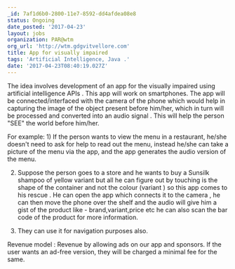 ```yaml
---
_id: 7af1d6b0-2800-11e7-8592-dd4afdea08e8
status: Ongoing
date_posted: '2017-04-23'
layout: jobs
organization: PAR@wtm
org_url: 'http://wtm.gdgvitvellore.com'
title: App for visually impaired
tags: 'Artificial Intelligence, Java .'
date: '2017-04-23T08:40:19.027Z'
---
```

The idea involves development of an app for the visually impaired using artificial intelligence APIs . This app will work on smartphones. The app will be connected/interfaced with the camera of the phone which would help in capturing the image of the object present before him/her, which in turn will be processed and converted into an audio signal . This will help the person "SEE"  the world before him/her. 

For example: 1)  If the person wants to view the menu in a restaurant, he/she doesn't need to ask for help to read out the menu, instead he/she can take a picture of the menu via the app, and the app generates the audio version of the menu.


2) Suppose the person goes to a store and he wants to buy a Sunsilk shampoo of yellow variant but all he can figure out by touching is the  shape of the container and not the colour (variant )  so this app comes to his rescue . He can open the app which connects it to the camera , he can then move the phone over the shelf and the audio will give him a gist of the product like - brand,variant,price etc he can also scan the bar code of the product for more information.

3) They can use it for navigation purposes also.

Revenue model :  Revenue by allowing ads on our app and sponsors.
If the user wants an ad-free version, they will be charged a minimal fee for the same.
